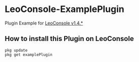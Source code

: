 # LeoConsole-ExamplePlugin
 Plugin Example for [LeoConsole v1.4.* ](https://github.com/BoettcherDasOriginal/LeoConsole)

## How to install this Plugin on LeoConsole
 ```
 pkg update
 pkg get examplePlugin
 ```
